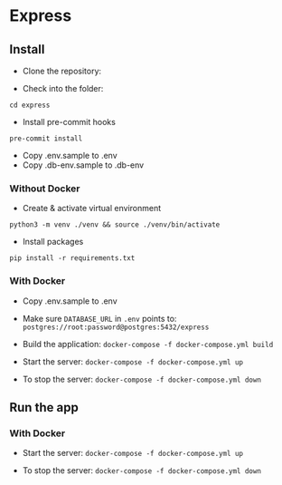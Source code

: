 # Express

## Install
- Clone the repository:

- Check into the folder:
```
cd express
```

- Install pre-commit hooks
```
pre-commit install
```

- Copy .env.sample to .env
- Copy .db-env.sample to .db-env

### Without Docker
- Create & activate virtual environment
```
python3 -m venv ./venv && source ./venv/bin/activate
```

- Install packages
```
pip install -r requirements.txt
```

### With Docker
- Copy .env.sample to .env

- Make sure `DATABASE_URL` in `.env` points to:
```postgres://root:password@postgres:5432/express```

- Build the application:
```docker-compose -f docker-compose.yml build```

- Start the server:
```docker-compose -f docker-compose.yml up```

- To stop the server:
```docker-compose -f docker-compose.yml down```

## Run the app
### With Docker
- Start the server:
```docker-compose -f docker-compose.yml up```

- To stop the server:
```docker-compose -f docker-compose.yml down```


